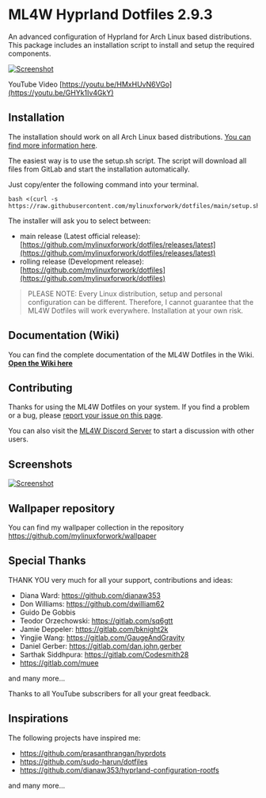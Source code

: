# ML4W Hyprland Dotfiles 2.9.3

An advanced configuration of Hyprland for Arch Linux based distributions. This package includes an installation script to install and setup the required components.

[![Screenshot](https://gitlab.com/stephan-raabe/dotfiles/-/wikis/uploads/964d54d46d1a602bb414311df48b1695/image.png "Screenshot")](![screenshots/screenshot2.png](hhttps://gitlab.com/stephan-raabe/dotfiles/-/wikis/uploads/964d54d46d1a602bb414311df48b1695/image.png))

YouTube Video [https://youtu.be/HMxHUvN6VGo](https://youtu.be/GHYk1Iv4GkY)

## Installation

The installation should work on all Arch Linux based distributions. [You can find more information here](hhttps://github.com/mylinuxforwork/dotfiles/wiki).

The easiest way is to use the setup.sh script. The script will download all files from GitLab and start the installation automatically.

Just copy/enter the following command into your terminal.

```
bash <(curl -s https://raw.githubusercontent.com/mylinuxforwork/dotfiles/main/setup.sh)
```

The installer will ask you to select between:

- main release (Latest official release): [https://github.com/mylinuxforwork/dotfiles/releases/latest](https://github.com/mylinuxforwork/dotfiles/releases/latest)
- rolling release (Development release): [https://github.com/mylinuxforwork/dotfiles](https://github.com/mylinuxforwork/dotfiles)

> PLEASE NOTE: Every Linux distribution, setup and personal configuration can be different. Therefore, I cannot guarantee that the ML4W Dotfiles will work everywhere. Installation at your own risk.

## Documentation (Wiki)

You can find the complete documentation of the ML4W Dotfiles in the Wiki. <b>[Open the Wiki here](https://github.com/mylinuxforwork/dotfiles/wiki)</b>

## Contributing

Thanks for using the ML4W Dotfiles on your system. If you find a problem or a bug, please [report your issue on this page](https://github.com/mylinuxforwork/dotfiles/issues).

You can also visit the [ML4W Discord Server](https://discord.gg/c4fJK7Za3g) to start a discussion with other users.

## Screenshots

[![Screenshot](https://gitlab.com/stephan-raabe/dotfiles/-/wikis/uploads/b8dc6a841b6b04fe0b2d380377117a50/screenshot-20240627-113733.png "Screenshot")](![screenshots/screenshot1.png](https://gitlab.com/stephan-raabe/dotfiles/-/wikis/uploads/b8dc6a841b6b04fe0b2d380377117a50/screenshot-20240627-113733.png))

## Wallpaper repository

You can find my wallpaper collection in the repository https://github.com/mylinuxforwork/wallpaper

## Special Thanks

THANK YOU very much for all your support, contributions and ideas:

- Diana Ward: https://github.com/dianaw353
- Don Williams: https://github.com/dwilliam62
- Guido De Gobbis
- Teodor Orzechowski: https://gitlab.com/sq6gtt
- Jamie Deppeler: https://gitlab.com/bknight2k
- Yingjie Wang: https://gitlab.com/GaugeAndGravity
- Daniel Gerber: https://gitlab.com/dan.john.gerber
- Sarthak Siddhpura: https://gitlab.com/Codesmith28
- https://gitlab.com/muee

and many more...

Thanks to all YouTube subscribers for all your great feedback.

## Inspirations

The following projects have inspired me:

- https://github.com/prasanthrangan/hyprdots
- https://github.com/sudo-harun/dotfiles
- https://github.com/dianaw353/hyprland-configuration-rootfs

and many more...
